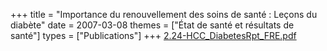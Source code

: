 +++
title = "Importance du renouvellement des soins de santé : Leçons du diabète"
date = 2007-03-08
themes = ["État de santé et résultats de santé"]
types = ["Publications"]
+++
[2.24-HCC_DiabetesRpt_FRE.pdf](/files/2.24-HCC_DiabetesRpt_FRE.pdf)
